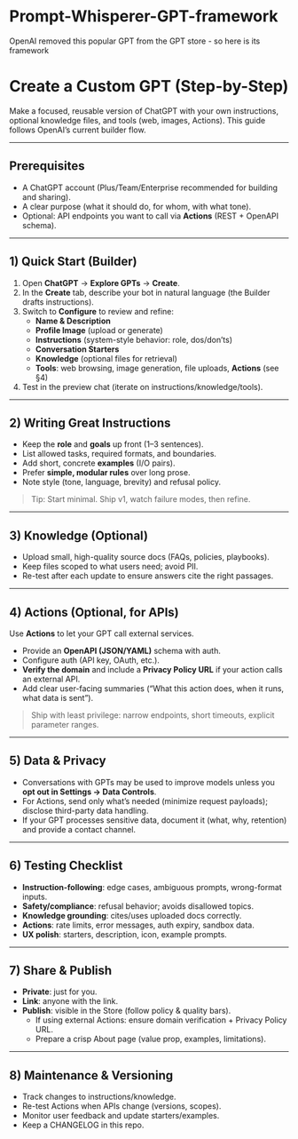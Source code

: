 # Prompt-Whisperer-GPT-framework
OpenAI removed this popular GPT from the GPT store - so here is its framework


# Create a Custom GPT (Step-by-Step)

Make a focused, reusable version of ChatGPT with your own instructions, optional knowledge files, and tools (web, images, Actions). This guide follows OpenAI’s current builder flow.

---

## Prerequisites
- A ChatGPT account (Plus/Team/Enterprise recommended for building and sharing).
- A clear purpose (what it should do, for whom, with what tone).
- Optional: API endpoints you want to call via **Actions** (REST + OpenAPI schema).

---

## 1) Quick Start (Builder)
1. Open **ChatGPT** → **Explore GPTs** → **Create**.  
2. In the **Create** tab, describe your bot in natural language (the Builder drafts instructions).  
3. Switch to **Configure** to review and refine:
   - **Name & Description**
   - **Profile Image** (upload or generate)
   - **Instructions** (system-style behavior: role, dos/don’ts)
   - **Conversation Starters**
   - **Knowledge** (optional files for retrieval)
   - **Tools**: web browsing, image generation, file uploads, **Actions** (see §4)
4. Test in the preview chat (iterate on instructions/knowledge/tools).

---

## 2) Writing Great Instructions
- Keep the **role** and **goals** up front (1–3 sentences).
- List allowed tasks, required formats, and boundaries.
- Add short, concrete **examples** (I/O pairs).
- Prefer **simple, modular rules** over long prose.
- Note style (tone, language, brevity) and refusal policy.

> Tip: Start minimal. Ship v1, watch failure modes, then refine.

---

## 3) Knowledge (Optional)
- Upload small, high-quality source docs (FAQs, policies, playbooks).  
- Keep files scoped to what users need; avoid PII.  
- Re-test after each update to ensure answers cite the right passages.

---

## 4) Actions (Optional, for APIs)
Use **Actions** to let your GPT call external services.

- Provide an **OpenAPI (JSON/YAML)** schema with auth.
- Configure auth (API key, OAuth, etc.).
- **Verify the domain** and include a **Privacy Policy URL** if your action calls an external API.
- Add clear user-facing summaries (“What this action does, when it runs, what data is sent”).

> Ship with least privilege: narrow endpoints, short timeouts, explicit parameter ranges.

---

## 5) Data & Privacy
- Conversations with GPTs may be used to improve models unless you **opt out in Settings → Data Controls**.
- For Actions, send only what’s needed (minimize request payloads); disclose third-party data handling.
- If your GPT processes sensitive data, document it (what, why, retention) and provide a contact channel.

---

## 6) Testing Checklist
- **Instruction-following**: edge cases, ambiguous prompts, wrong-format inputs.
- **Safety/compliance**: refusal behavior; avoids disallowed topics.
- **Knowledge grounding**: cites/uses uploaded docs correctly.
- **Actions**: rate limits, error messages, auth expiry, sandbox data.
- **UX polish**: starters, description, icon, example prompts.

---

## 7) Share & Publish
- **Private**: just for you.
- **Link**: anyone with the link.
- **Publish**: visible in the Store (follow policy & quality bars).
  - If using external Actions: ensure domain verification + Privacy Policy URL.
  - Prepare a crisp About page (value prop, examples, limitations).

---

## 8) Maintenance & Versioning
- Track changes to instructions/knowledge.
- Re-test Actions when APIs change (versions, scopes).
- Monitor user feedback and update starters/examples.
- Keep a CHANGELOG in this repo.
